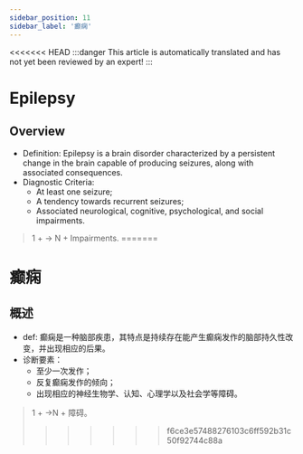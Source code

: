 ```yaml
---
sidebar_position: 11
sidebar_label: '癫痫'
---
```


<<<<<<< HEAD
:::danger
This article is automatically translated and has not yet been reviewed by an expert!
:::

# Epilepsy

## Overview

- Definition: Epilepsy is a brain disorder characterized by a persistent change in the brain capable of producing seizures, along with associated consequences.
- Diagnostic Criteria:
  - At least one seizure;
  - A tendency towards recurrent seizures;
  - Associated neurological, cognitive, psychological, and social impairments.
> 1 + -> N + Impairments.
=======
# 癫痫

## 概述

- def: 癫痫是一种脑部疾患，其特点是持续存在能产生癫痫发作的脑部持久性改变，并出现相应的后果。
- 诊断要素：
  - 至少一次发作；
  - 反复癫痫发作的倾向；
  - 出现相应的神经生物学、认知、心理学以及社会学等障碍。
> 1 + ->N + 障碍。
>>>>>>> f6ce3e57488276103c6ff592b31c50f92744c88a
